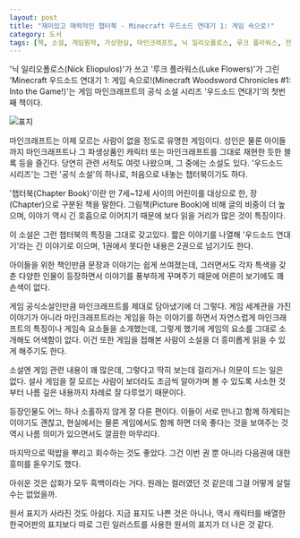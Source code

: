 ```yaml
---
layout: post
title: "재미있고 매력적인 챕터북 - Minecraft 우드소드 연대기 1: 게임 속으로!"
category: 도서
tags: [책, 소설, 게임원작, 가상현실, 마인크래프트, 닉 일리오폴로스, 루크 플라워스, 전인표, 영진닷컴, 서평]
---
```


'닉 일리오폴로스(Nick Eliopulos)'가 쓰고
'루크 플라워스(Luke Flowers)'가 그린
'Minecraft 우드소드 연대기 1: 게임 속으로!(Minecraft Woodsword Chronicles #1: Into the Game!)'는
게임 마인크래프트의 공식 소설 시리즈 '우드소드 연대기'의 첫번째 책이다.

![표지](https://lh3.googleusercontent.com/dKzKAdkGsjASQAmT5nG2okbfN96rSTDcCzaj96Krn_Mx2Qwm0tO4FfGQVfB2BFrNTC0oUnBR5Vz_gA=s480)

마인크래프트는 이제 모르는 사람이 없을 정도로 유명한 게임이다.
성인은 물론 아이들까지 마인크래프트나 그 파생상품인 캐릭터 또는 마인크래프트를 그대로 재현한 듯한 블록 등을 즐긴다.
당연히 관련 서적도 여럿 나왔으며, 그 중에는 소설도 있다.
'우드소드 시리즈'는 그런 '공식 소설'의 하나로,
처음으로 내놓는 챕터북이기도 하다.

'챕터북(Chapter Book)'이란
만 7세~12세 사이의 어린이를 대상으로 한,
장(Chapter)으로 구분된 책을 말한다.
그림책(Picture Book)에 비해 글의 비중이 더 높으며,
이야기 역시 긴 호흡으로 이어지기 때문에 보다 읽을 거리가 많은 것이 특징이다.

이 소설은 그런 챕터북의 특징을 그대로 갖고있다.
짧은 이야기를 나열해 '우드소드 연대기'라는 긴 이야기로 이으며,
1권에서 못다한 내용은 2권으로 넘기기도 한다.

아이들을 위한 책인만큼 문장과 이야기는 쉽게 쓰여졌는데,
그러면서도 각자 특색을 갖춘 다양한 인물이 등장하면서 이야기를 풍부하게 꾸며주기 때문에
어른이 보기에도 꽤 손색이 없다.

게임 공식소설인만큼 마인크래프트를 제대로 담아냈기에 더 그렇다.
게임 세계관을 가진 이야기가 아니라
마인크래프트라는 게임을 하는 이야기를 하면서
자연스럽게 마인크래프트의 특징이나 게임속 요소들을 소개했는데,
그렇게 했기에 게임의 요소를 그대로 소개해도 어색함이 없다.
이건 또한 게임을 접해본 사람이 소설을 더 흥미롭게 읽을 수 있게 해주기도 한다.

소설엔 게임 관련 내용이 꽤 많은데,
그렇다고 딱히 보는데 걸리거나 의문이 드는 일은 없다.
설사 게임을 잘 모르는 사람이 보더라도
조금씩 알아가며 볼 수 있도록
사소한 것부터 나름 깊은 내용까지 차례로 잘 다루었기 때문이다.

등장인물도 어느 하나 소홀하지 않게 잘 다룬 편이다.
이들이 서로 만나고 함께 하게되는 이야기도 괜찮고,
현실에서는 물론 게임에서도 함께 하면 더욱 좋다는 것을 보여주는 것 역시
나름 의미가 있으면서도 깔끔한 마무리다.

마지막으로 떡밥을 뿌리고 회수하는 것도 좋았다.
그건 이번 권 뿐 아니라 다음권에 대한 흥미를 돋우기도 했다.

아쉬운 것은 삽화가 모두 흑백이라는 거다.
원래는 컬러였던 것 같은데 그걸 어떻게 살릴 수는 없었을까.

원서 표지가 사라진 것도 아쉽다.
지금 표지도 나쁜 것은 아니나,
역시 캐릭터를 배열한 한국어판의 표지보다
따로 그린 일러스트를 사용한 원서의 표지가 더 나은 것 같다.
